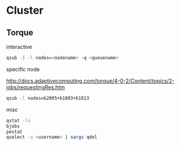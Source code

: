 # Cluster

## Torque

interactive

```sh
qsub -I -l nodes=<nodename> -q <queuename>
```

specific node

<http://docs.adaptivecomputing.com/torque/4-0-2/Content/topics/2-jobs/requestingRes.htm>

```sh
qsub -l nodes=b2005+b1803+b1813
```

misc

```sh
qstat -ls
bjobs
pestat
qselect -u <username> | xargs qdel
```
